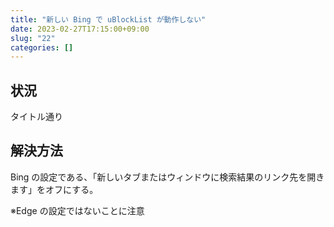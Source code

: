 ```yaml
---
title: "新しい Bing で uBlockList が動作しない"
date: 2023-02-27T17:15:00+09:00
slug: "22"
categories: []
---
```


## 状況

タイトル通り

## 解決方法

Bing の設定である、「新しいタブまたはウィンドウに検索結果のリンク先を開きます」をオフにする。

※Edge の設定ではないことに注意
